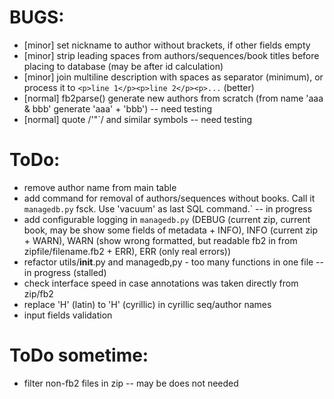 # BUGS:

  * [minor] set nickname to author without brackets, if other fields empty
  * [minor] strip leading spaces from authors/sequences/book titles before placing to database (may be after id calculation)
  * [minor] join multiline description with spaces as separator (minimum), or process it to `<p>line 1</p><p>line 2</p><p>...` (better)
  * [normal] fb2parse() generate new authors from scratch (from name 'aaa & bbb' generate 'aaa' + 'bbb') -- need testing
  * [normal] quote /'"`/ and similar symbols -- need testing

# ToDo:

  * remove author name from main table
  * add command for removal of authors/sequences without books. Call it `managedb.py` fsck. Use 'vacuum' as last SQL command.` -- in progress
  * add configurable logging in `managedb.py` (DEBUG (current zip, current book, may be show some fields of metadata + INFO), INFO (current zip + WARN), WARN (show wrong formatted, but readable fb2 in from zipfile/filename.fb2 + ERR), ERR (only real errors))
  * refactor utils/__init__.py and managedb,py - too many functions in one file -- in progress (stalled)
  * check interface speed in case annotations was taken directly from zip/fb2
  * replace 'H' (latin) to 'Н' (cyrillic) in cyrillic seq/author names
  * input fields validation

# ToDo sometime:

  * filter non-fb2 files in zip -- may be does not needed
